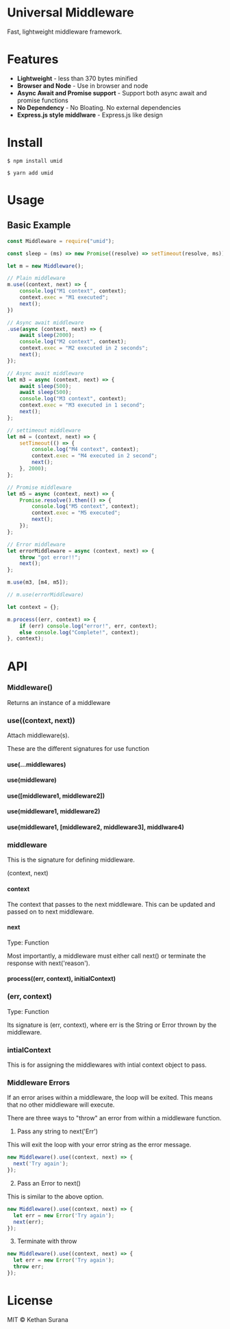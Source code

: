 # Universal Middleware

Fast, lightweight middleware framework.

# Features

* **Lightweight** - less than 370 bytes minified
* **Browser and Node** - Use in browser and node
* **Async Await and Promise support** - Support both async await and promise functions
* **No Dependency** - No Bloating. No external dependencies
* **Express.js style middlware** - Express.js like design

# Install

```
$ npm install umid

$ yarn add umid
```
# Usage

## Basic Example

```js
const Middleware = require("umid");

const sleep = (ms) => new Promise((resolve) => setTimeout(resolve, ms));

let m = new Middleware();

// Plain middleware
m.use((context, next) => {
	console.log("M1 context", context);
	context.exec = "M1 executed";
	next();
})

// Async await middleware
.use(async (context, next) => {
	await sleep(2000);
	console.log("M2 context", context);
	context.exec = "M2 executed in 2 seconds";
	next();
});

// Async await middleware
let m3 = async (context, next) => {
	await sleep(500);
	await sleep(500);
	console.log("M3 context", context);
	context.exec = "M3 executed in 1 second";
	next();
};

// settimeout middleware
let m4 = (context, next) => {
	setTimeout(() => {
		console.log("M4 context", context);
		context.exec = "M4 executed in 2 second";
		next();
	}, 2000);
};

// Promise middleware
let m5 = async (context, next) => {
	Promise.resolve().then(() => {
		console.log("M5 context", context);
		context.exec = "M5 executed";
		next();
	});
};

// Error middleware
let errorMiddleware = async (context, next) => {
	throw "got error!!";
	next();
};

m.use(m3, [m4, m5]);

// m.use(errorMiddleware)

let context = {};

m.process((err, context) => {
	if (err) console.log("error!", err, context);
	else console.log("Complete!", context);
}, context);
```

# API

### Middleware()

Returns an instance of a middleware

### use((context, next))

Attach middleware(s).

These are the different signatures for use function

#### use(...middlewares)
#### use(middleware)
#### use([middleware1, middleware2])
#### use(middleware1, middleware2)
#### use(middleware1, [middleware2, middleware3], middlware4)

### middleware

This is the signature for defining middleware.

(context, next)

#### context

The context that passes to the next middleware. This can be updated and passed on to next middleware.

#### next

Type: Function

Most importantly, a middleware must either call next() or terminate the response with next('reason').

#### process((err, context), initialContext)

### (err, context)

Type: Function

Its signature is (err, context), where err is the String or Error thrown by the middleware.

### intialContext

This is for assigning the middlewares with intial context object to pass.

### Middleware Errors

If an error arises within a middleware, the loop will be exited. This means that no other middleware will execute.

There are three ways to "throw" an error from within a middleware function.

1. Pass any string to next('Err')

This will exit the loop with your error string as the error message.

```js
new Middleware().use((context, next) => {
  next('Try again');
});
```

2. Pass an Error to next()

This is similar to the above option.

```js
new Middleware().use((context, next) => {
  let err = new Error('Try again');
  next(err);
});
```
3. Terminate with throw

```js
new Middleware().use((context, next) => {
  let err = new Error('Try again');
  throw err;
});
```

# License

MIT © Kethan Surana
